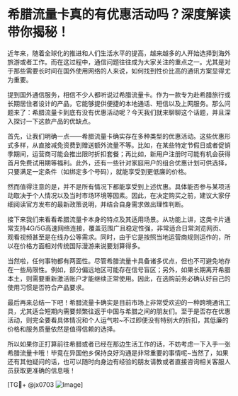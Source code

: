# 希腊流量卡真的有优惠活动吗？深度解读带你揭秘！

近年来，随着全球化的推进和人们生活水平的提高，越来越多的人开始选择到海外旅游或者工作。而在这过程中，通信问题往往成为大家关注的重点之一。尤其是对于那些需要长时间在国外使用网络的人来说，如何找到性价比高的通讯方案显得尤为重要。

提到国外通信服务，相信不少人都听说过希腊流量卡。作为一款专为赴希腊旅行或长期居住者设计的产品，它能够提供便捷的本地通话、短信以及上网服务。那么问题来了：希腊流量卡到底有没有优惠活动呢？今天我们就来聊聊这个话题，并且深入探讨一下这款产品的优缺点。

首先，让我们明确一点——希腊流量卡确实存在多种类型的优惠活动。这些优惠形式多样，从直接减免资费到赠送额外流量不等。比如，在某些特定节假日或者促销季期间，运营商可能会推出限时折扣套餐；再比如，新用户注册时可能有机会获得首月免费试用期等福利。此外，还有一些针对家庭用户的组合优惠计划可供选择，只要满足一定条件（如绑定多个号码），就能享受到更低廉的价格。

然而值得注意的是，并不是所有情况下都能享受到上述优惠。具体能否参与某项活动取决于个人情况以及当时市场环境等因素。因此，在决定购买之前，建议大家仔细阅读官方发布的最新政策说明，并结合自身需求做出理性判断。

接下来我们来看看希腊流量卡本身的特点及其适用场景。从功能上讲，这类卡片通常支持4G/5G高速网络连接，覆盖范围广且稳定性强，非常适合日常浏览网页、观看视频甚至是在线办公等需求。同时，由于它是按照当地运营商规则运作的，所以在价格方面相对传统国际漫游来说要划算得多。

当然啦，任何事物都有两面性。尽管希腊流量卡具备诸多优点，但也不可避免地存在一些局限性。例如，部分偏远地区可能存在信号盲区；另外，如果长期离开希腊本土，则需要重新激活账户才能继续正常使用。因此，在选购前务必确认好自己的使用习惯是否符合产品要求。

最后再来总结一下吧！希腊流量卡确实是目前市场上非常受欢迎的一种跨境通讯工具，尤其适合短期内需要频繁往返于中国与希腊之间的朋友们。至于是否存在优惠活动，则完全要看具体情况和个人运气啦~不过即便没有特别大的折扣，其低廉的价格和服务质量依然是值得信赖的选择。

所以如果你正打算前往希腊或者已经在那边生活工作的话，不妨考虑一下入手一张希腊流量卡哦！毕竟在异国他乡保持良好沟通是非常重要的事情呢~当然了，如果还有其他疑问的话，也可以随时向身边有经验的朋友请教或者直接咨询相关客服人员获取更准确的信息哦！

[TG💪+ @jx0703 ![Image](https://github.com/user-attachments/assets/dbca1d08-cadb-493c-b0ec-ad6f7a83f270)]
